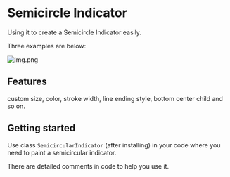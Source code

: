 # Semicircle Indicator

Using it to create a Semicircle Indicator easily.

Three examples are below:

![img.png](https://ibb.co/SnKMNC9)

## Features

custom size, color, stroke width, line ending style, bottom center child and so on.

## Getting started

Use class `SemicircularIndicator` (after installing) in your code where you need to paint a semicircular indicator.

There are detailed comments in code to help you use it. 

